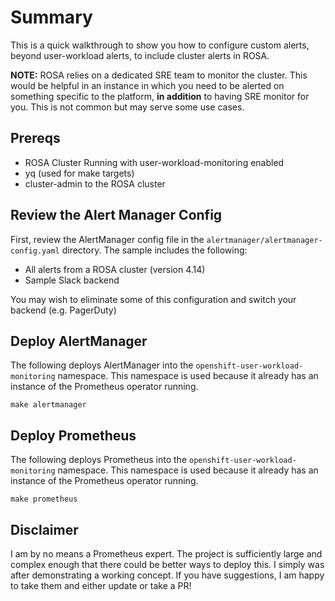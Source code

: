 # Summary

This is a quick walkthrough to show you how to configure custom alerts, beyond user-workload alerts, to include 
cluster alerts in ROSA.

**NOTE:** ROSA relies on a dedicated SRE team to monitor the cluster.  This would be helpful in an instance in which 
you need to be alerted on something specific to the platform, **in addition** to having SRE monitor for you.  This is 
not common but may serve some use cases.


## Prereqs

- ROSA Cluster Running with user-workload-monitoring enabled
- yq (used for make targets)
- cluster-admin to the ROSA cluster


## Review the Alert Manager Config

First, review the AlertManager config file in the `alertmanager/alertmanager-config.yaml` directory.  The sample 
includes the following:

- All alerts from a ROSA cluster (version 4.14)
- Sample Slack backend

You may wish to eliminate some of this configuration and switch your backend (e.g. PagerDuty)


## Deploy AlertManager

The following deploys AlertManager into the `openshift-user-workload-monitoring` namespace.  This namespace is used 
because it already has an instance of the Prometheus operator running.

```
make alertmanager
```


## Deploy Prometheus

The following deploys Prometheus into the `openshift-user-workload-monitoring` namespace.  This namespace is used 
because it already has an instance of the Prometheus operator running.

```
make prometheus
```


## Disclaimer

I am by no means a Prometheus expert.  The project is sufficiently large and complex enough that there could be better 
ways to deploy this.  I simply was after demonstrating a working concept.  If you have suggestions, I am happy to take 
them and either update or take a PR!

